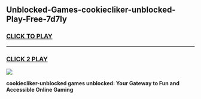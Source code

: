 
## Unblocked-Games-cookiecliker-unblocked-Play-Free-7d7ly
<h3>
<a href="https://premium76.site?title=cookiecliker-unblocked&ref=10A">CLICK TO PLAY</a></h3>
<hr>

<h3>
<a href="https://premium76.site?title=cookiecliker-unblocked&ref=10A">CLICK 2 PLAY</a>
  
</h3>

<a href="https://premium76.site?title=cookiecliker-unblocked&ref=10A"><img src="https://clearcache.store/games.png"></a>


**cookiecliker-unblocked games unblocked: Your Gateway to Fun and Accessible Online Gaming**
